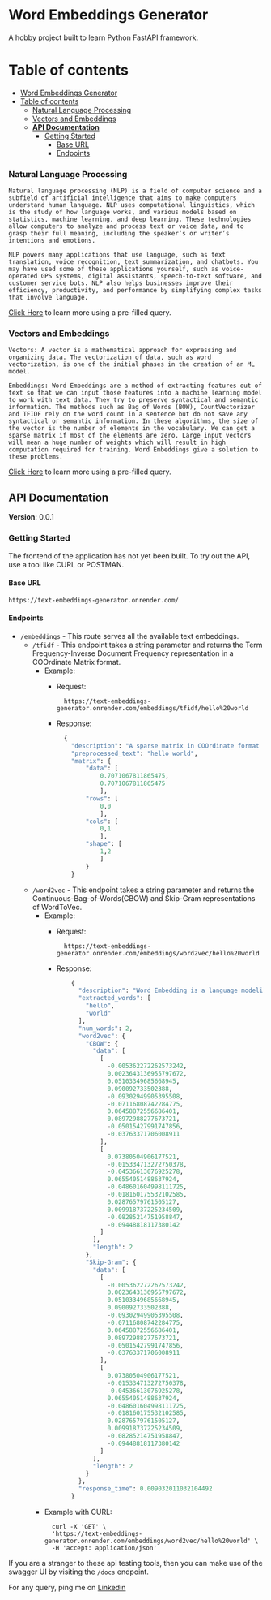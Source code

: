 # Word Embeddings Generator
A hobby project built to learn Python FastAPI framework. 

# Table of contents

- [Word Embeddings Generator](#word-embeddings-generator)
- [Table of contents](#table-of-contents)
    - [Natural Language Processing](#natural-language-processing)
    - [Vectors and Embeddings](#vectors-and-embeddings)
  - [**API Documentation**](#api-documentation)
    - [Getting Started](#getting-started)
      - [Base URL](#base-url)
      - [Endpoints](#endpoints)

### Natural Language Processing

    Natural language processing (NLP) is a field of computer science and a subfield of artificial intelligence that aims to make computers understand human language. NLP uses computational linguistics, which is the study of how language works, and various models based on statistics, machine learning, and deep learning. These technologies allow computers to analyze and process text or voice data, and to grasp their full meaning, including the speaker’s or writer’s intentions and emotions.

    NLP powers many applications that use language, such as text translation, voice recognition, text summarization, and chatbots. You may have used some of these applications yourself, such as voice-operated GPS systems, digital assistants, speech-to-text software, and customer service bots. NLP also helps businesses improve their efficiency, productivity, and performance by simplifying complex tasks that involve language.

[Click Here](https://www.google.com/search?q=natural+language+processing) to learn more using a pre-filled query.

### Vectors and Embeddings

    Vectors: A vector is a mathematical approach for expressing and organizing data. The vectorization of data, such as word vectorization, is one of the initial phases in the creation of an ML model.

    Embeddings: Word Embeddings are a method of extracting features out of text so that we can input those features into a machine learning model to work with text data. They try to preserve syntactical and semantic information. The methods such as Bag of Words (BOW), CountVectorizer and TFIDF rely on the word count in a sentence but do not save any syntactical or semantic information. In these algorithms, the size of the vector is the number of elements in the vocabulary. We can get a sparse matrix if most of the elements are zero. Large input vectors will mean a huge number of weights which will result in high computation required for training. Word Embeddings give a solution to these problems.

[Click Here](https://www.google.com/search?q=what+are+vectors+in+nlp) to learn more using a pre-filled query.

## **API Documentation**

**Version**: 0.0.1

### Getting Started
  The frontend of the application has not yet been built. To try out the API, use a tool like CURL or POSTMAN.

#### Base URL

```
https://text-embeddings-generator.onrender.com/
```

#### Endpoints

- `/embeddings` - This route serves all the available text embeddings.
  - `/tfidf` - This endpoint takes a string parameter and returns the Term Frequency-Inverse Document Frequency representation in a COOrdinate Matrix format.
    - Example:
      - Request:
  
        ```
          https://text-embeddings-generator.onrender.com/embeddings/tfidf/hello%20world
        ```
      - Response:
        ```python
          {
            "description": "A sparse matrix in COOrdinate format and of type scipy.sparse.coo_matrix. To reconstruct the csr_matrix, import coo_matrix from scipy.sparse and do coo_matrix((data, (rows, cols)), [shape=(shape[0], shape[1]))])",
            "preprocessed_text": "hello world",
            "matrix": {
                "data": [
                    0.7071067811865475,
                    0.7071067811865475
                    ],
                "rows": [
                    0,0
                    ],
                "cols": [
                    0,1
                    ],
                "shape": [
                    1,2
                    ]
                }
            }
        ```
  - `/word2vec` - This endpoint takes a string parameter and returns the Continuous-Bag-of-Words(CBOW) and Skip-Gram representations of WordToVec.
    - Example:
      - Request:

        ```
          https://text-embeddings-generator.onrender.com/embeddings/word2vec/hello%20world
        ```

      - Response:

        ```python
            {
              "description": "Word Embedding is a language modeling technique for mapping words to vectors of real numbers. It represents words or phrases in vector space with several dimensions.",
              "extracted_words": [
                "hello",
                "world"
              ],
              "num_words": 2,
              "word2vec": {
                "CBOW": {
                  "data": [
                    [
                      -0.005362272262573242,
                      0.0023643136955797672,
                      0.05103349685668945,
                      0.090092733502388,
                      -0.09302949905395508,
                      -0.07116808742284775,
                      0.06458872556686401,
                      0.08972988277673721,
                      -0.05015427991747856,
                      -0.03763371706008911
                    ],
                    [
                      0.07380504906177521,
                      -0.015334713272750378,
                      -0.04536613076925278,
                      0.06554051488637924,
                      -0.048601604998111725,
                      -0.018160175532102585,
                      0.02876579761505127,
                      0.009918737225234509,
                      -0.08285214751958847,
                      -0.09448818117380142
                    ]
                  ],
                  "length": 2
                },
                "Skip-Gram": {
                  "data": [
                    [
                      -0.005362272262573242,
                      0.0023643136955797672,
                      0.05103349685668945,
                      0.090092733502388,
                      -0.09302949905395508,
                      -0.07116808742284775,
                      0.06458872556686401,
                      0.08972988277673721,
                      -0.05015427991747856,
                      -0.03763371706008911
                    ],
                    [
                      0.07380504906177521,
                      -0.015334713272750378,
                      -0.04536613076925278,
                      0.06554051488637924,
                      -0.048601604998111725,
                      -0.018160175532102585,
                      0.02876579761505127,
                      0.009918737225234509,
                      -0.08285214751958847,
                      -0.09448818117380142
                    ]
                  ],
                  "length": 2
                }
              },
              "response_time": 0.009032011032104492
            }
        ```
    - Example with CURL:
      ```
        curl -X 'GET' \
        'https://text-embeddings-generator.onrender.com/embeddings/word2vec/hello%20world' \
        -H 'accept: application/json'
      ```

If you are a stranger to these api testing tools, then you can make use of the swagger UI by visiting the `/docs` endpoint.

For any query, ping me on [Linkedin](https://www.linkedin.com/in/bhaskar-bordoloi-0a7473210) 

